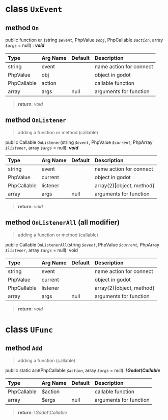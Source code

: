 # class `UxEvent`

## method `On`

public function `On` (string  *`$event`*, PhpValue *`$obj`*, PhpCallable *`$action`*, array *`$args`* = null) : ***void***

| Type        | Arg Name | Default | Description             |
|:------------|:---------|:--------|:------------------------|
| string      | event    |         | name action for connect |
| PhpValue    | obj      |         | object in godot         |
| PhpCallable | action   |         | callable function       |
| array       | args     | null    | arguments for function  |

> **return**: *void*

## method `OnListener`

> adding a function or method (callable)

public Callable `OnListener`(string *`$event`*, PhpValue *`$current`*, PhpArray *`$listener`*, array *`$args`* = null): ***void***

| Type        | Arg Name | Default | Description                |
|:------------|:---------|:--------|:---------------------------|
| string      | event    |         | name action for connect    |
| PhpValue    | current  |         | object in godot            |
| PhpCallable | listener |         | array(2)\[object, method\] |
| array       | args     | null    | arguments for function     |

> **return**:  *void*

## method `OnListenerAll` (all modifier)

> adding a function or method (callable)

public Callable `OnListenerAll`(string *`$event`*, PhpValue *`$current`*, PhpArray *`$listener`*, array *`$args`* = null): void

| Type        | Arg Name | Default | Description                |
|:------------|:---------|:--------|:---------------------------|
| string      | event    |         | name action for connect    |
| PhpValue    | current  |         | object in godot            |
| PhpCallable | listener |         | array(2)\[object, method\] |
| array       | args     | null    | arguments for function     |

> **return**:  *void*


# class `UFunc`

## method `Add`

> adding a function (callable)

public static `Add`(PhpCallable *`$action`*, array *`$args`* = null): ***\Godot\Callable***

| Type        | Arg Name | Default | Description            |
|:------------|:---------|:--------|:-----------------------|
| PhpCallable | $action  |         | callable function      |
| array       | $args    | null    | arguments for function |

> **return**:  *\Godot\Callable*

